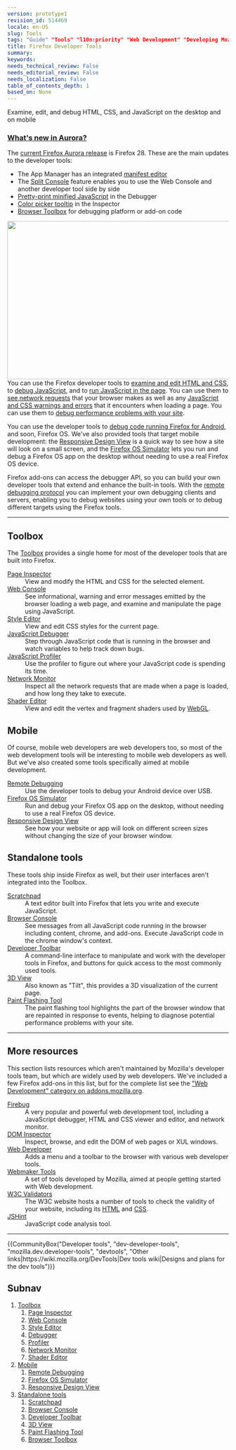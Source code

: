 ```yaml
---
version: prototype1
revision_id: 514469
locale: en-US
slug: Tools
tags: "Guide" "Tools" "l10n:priority" "Web Development" "Developing Mozilla" "Web Development:Tools"
title: Firefox Developer Tools
summary: 
keywords: 
needs_technical_review: False
needs_editorial_review: False
needs_localization: False
table_of_contents_depth: 1
based_on: None
---
```

<div class="summary">
 Examine, edit, and debug HTML, CSS, and JavaScript on the desktop and on mobile</div>
<div class="column-container zone-callout">
 <h3 id="What's_new_in_Aurora.3F"><a href="https://hacks.mozilla.org/2013/12/split-console-pretty-print-minified-js-and-more-firefox-developer-tools-episode-28/" title="Aurora Hacks post">What's new in Aurora?</a></h3>
 <p>The <a href="http://www.mozilla.org/en-US/firefox/aurora/" title="http://www.mozilla.org/en-US/firefox/aurora/">current Firefox Aurora release</a> is Firefox 28. These are the main updates to the developer tools:</p>
 <ul>
  <li>The App Manager has an integrated <a href="/en-US/Firefox_OS/Using_the_App_Manager#Manifest_editor">manifest editor</a></li>
  <li>The <a href="/en-US/docs/Tools/Web_Console#The_split_console">Split Console</a> feature enables you to use the Web Console and another developer tool side by side</li>
  <li><a href="/en-US/docs/Tools/Debugger#Pretty-print_a_minified_file">Pretty-print minified JavaScript</a> in the Debugger</li>
  <li><a href="/en-US/docs/Tools/Page_Inspector#Rules_view">Color picker tooltip</a> in the Inspector</li>
  <li><a href="/en-US/docs/Tools/Browser_Toolbox">Browser Toolbox</a> for debugging platform or add-on code</li>
 </ul>
</div>
<div class="column-container">
 <p><img alt="" src="https://mdn.mozillademos.org/files/6111/debugger-800.png" style="width: 800px; height: 360px; display: block; margin-left: auto; margin-right: auto;" /><span class="seoSummary">You can use the Firefox developer tools to <a href="/en-US/docs/Tools/Page_Inspector" title="/en-US/docs/Tools/Page_Inspector">examine and edit HTML and CSS</a>, to <a href="/en-US/docs/Tools/Debugger" title="/en-US/docs/Tools/Debugger">debug JavaScript</a>, and to <a href="/en-US/docs/Tools/Web_Console#The_command_line_interpreter" title="/en-US/docs/Tools/Web_Console#The_command_line_interpreter">run JavaScript in the page</a>.</span> You can use them to <a href="/en-US/docs/Tools/Network_Monitor" title="/en-US/docs/Tools/Network_Monitor">see network requests</a> that your browser makes as well as any <a href="/en-US/docs/Tools/Web_Console" title="/en-US/docs/Tools/Web_Console">JavaScript and CSS warnings and errors</a> that it encounters when loading a page. You can use them to <a href="/en-US/docs/Tools/Profiler" title="/en-US/docs/Tools/Profiler">debug performance problems with your site</a>.</p>
 <p>You can use the developer tools to <a href="/en-US/docs/Tools/Remote_Debugging" title="/en-US/docs/Tools/Remote_Debugging">debug code running Firefox for Android</a>, and soon, Firefox OS. We've also provided tools that target mobile development: the <a href="/en-US/docs/Tools/Responsive_Design_View" title="/en-US/docs/Tools/Responsive_Design_View">Responsive Design View</a> is a quick way to see how a site will look on a small screen, and the <a href="/en-US/docs/Tools/Firefox_OS_Simulator" title="/en-US/docs/https://developer.mozilla.org/en-US/docs/Tools/Firefox_OS_Simulator">Firefox OS Simulator</a> lets you run and debug a Firefox OS app on the desktop without needing to use a real Firefox OS device.</p>
 <p>Firefox add-ons can access the debugger API, so you can build your own developer tools that extend and enhance the built-in tools. With the <a href="https://wiki.mozilla.org/Remote_Debugging_Protocol" title="https://wiki.mozilla.org/Remote_Debugging_Protocol">remote debugging protocol</a> you can implement your own debugging clients and servers, enabling you to debug websites using your own tools or to debug different targets using the Firefox tools.</p>
</div>
<hr />
<div class="column-container">
 <div class="column-third">
  <h2 id="Tools" name="Tools">Toolbox</h2>
  <p>The <a href="/en-US/docs/Tools/Toolbox" title="/en-US/docs/Tools/Toolbox">Toolbox</a> provides a single home for most of the developer tools that are built into Firefox.</p>
  <dl>
   <dt>
    <a href="/en-US/docs/Tools/Page_Inspector" title="Tools/Page_Inspector">Page Inspector</a></dt>
   <dd>
    View and modify the HTML and CSS for the selected element.</dd>
   <dt>
    <a href="/en-US/docs/Tools/Web_Console" title="Tools/Web_Console">Web Console </a></dt>
   <dd>
    See informational, warning and error messages emitted by the browser loading a web page, and examine and manipulate the page using JavaScript.</dd>
   <dt>
    <a href="/en-US/docs/Tools/Style_Editor" title="Tools/Style_Editor">Style Editor</a></dt>
   <dd>
    View and edit CSS styles for the current page.</dd>
   <dt>
    <a href="/en-US/docs/Tools/Debugger" title="Tools/Debugger">JavaScript Debugger</a></dt>
   <dd>
    Step through JavaScript code that is running in the browser and watch variables to help track down bugs.</dd>
   <dt>
    <a href="/en-US/docs/Tools/Profiler" title="Tools/Profiler">JavaScript Profiler</a></dt>
   <dd>
    Use the profiler to figure out where your JavaScript code is spending its time.</dd>
   <dt>
    <a href="/en-US/docs/Tools/Network_Monitor" title="Tools/Network_Monitor">Network Monitor</a></dt>
   <dd>
    Inspect all the network requests that are made when a page is loaded, and how long they take to execute.</dd>
   <dt>
    <a href="/en-US/docs/Tools/Shader_Editor">Shader Editor</a></dt>
   <dd>
    View and edit the vertex and fragment shaders used by <a href="https://developer.mozilla.org/en-US/docs/Web/WebGL">WebGL</a>.</dd>
  </dl>
 </div>
 <div class="column-third">
  <h2 id="Mobile">Mobile</h2>
  <p>Of course, mobile web developers are web developers too, so most of the web development tools will be interesting to mobile web developers as well. But we've also created some tools specifically aimed at mobile development.</p>
  <dl>
   <dt>
    <a href="/en-US/docs/Tools/Remote_Debugging" title="Tools/Remote_Debugging">Remote Debugging</a></dt>
   <dd>
    Use the developer tools to debug your Android device over USB.</dd>
   <dt>
    <a href="/en-US/docs/Tools/Firefox_OS_Simulator" title="Tools/Firefox_OS_Simulator">Firefox OS Simulator</a></dt>
   <dd>
    Run and debug your Firefox OS app on the desktop, without needing to use a real Firefox OS device.</dd>
   <dt>
    <a href="/en-us/docs/Tools/Responsive_Design_View" title="/en-us/docs/Tools/Responsive_Design_View">Responsive Design View</a></dt>
   <dd>
    See how your website or app will look on different screen sizes without changing the size of your browser window.</dd>
  </dl>
 </div>
 <div class="column-third">
  <h2 id="Standalone_tools">Standalone tools</h2>
  <p>These tools ship inside Firefox as well, but their user interfaces aren't integrated into the Toolbox.</p>
  <dl>
   <dt>
    <a href="/en-US/docs/Tools/Scratchpad" title="Tools/Scratchpad">Scratchpad</a></dt>
   <dd>
    A text editor built into Firefox that lets you write and execute JavaScript.</dd>
   <dt>
    <a href="/en-us/docs/Tools/Browser_Console" title="/en-us/docs/Tools/Responsive_Design_View">Browser Console</a></dt>
   <dd>
    See messages from all JavaScript code running in the browser including content, chrome, and add-ons. Execute JavaScript code in the chrome window's context.</dd>
   <dt>
    <a href="https://developer.mozilla.org/en-US/docs/Tools/GCLI" title="en/Tools/GCLI">Developer Toolbar</a></dt>
   <dd>
    A command-line interface to manipulate and work with the developer tools in Firefox, and buttons for quick access to the most commonly used tools.</dd>
   <dt>
    <a href="/en-US/docs/Tools/3D_View" title="Tools/3D_View">3D View</a></dt>
   <dd>
    Also known as "Tilt", this provides a 3D visualization of the current page.</dd>
   <dt>
    <a href="/en-US/docs/Tools/Paint_Flashing_Tool" title="Tools/Paint_Flashing_Tool">Paint Flashing Tool</a></dt>
   <dd>
    The paint flashing tool highlights the part of the browser window that are repainted in response to events, helping to diagnose potential performance problems with your site.</dd>
  </dl>
 </div>
</div>
<hr />
<h2 id="More_resources">More resources</h2>
<p>This section lists resources which aren't maintained by Mozilla's developer tools team, but which are widely used by web developers. We've included a few Firefox add-ons in this list, but for the complete list see the <a href="https://addons.mozilla.org/en-US/firefox/extensions/web-development/" title="https://addons.mozilla.org/en-US/firefox/extensions/web-development/">"Web Development" category on addons.mozilla.org</a>.</p>
<dl>
 <dt>
  <a href="https://www.getfirebug.com/" title="Firebug">Firebug</a></dt>
 <dd>
  A very popular and powerful web development tool, including a JavaScript debugger, HTML and CSS viewer and editor, and network monitor.</dd>
 <dt>
  <a href="https://developer.mozilla.org/en-US/docs/DOM_Inspector" title="DOM_Inspector">DOM Inspector</a></dt>
 <dd>
  Inspect, browse, and edit the DOM of web pages or XUL windows.</dd>
 <dt>
  <a href="https://addons.mozilla.org/en-US/firefox/addon/web-developer/" title="Web-Developer">Web Developer</a></dt>
 <dd>
  Adds a menu and a toolbar to the browser with various web developer tools.</dd>
 <dt>
  <a href="https://webmaker.org/en-US/tools/" title="https://webmaker.org/en-US/tools/">Webmaker Tools</a></dt>
 <dd>
  A set of tools developed by Mozilla, aimed at people getting started with Web development.</dd>
 <dt>
  <a href="http://www.w3.org/Status.html" title="W3C">W3C Validators</a></dt>
 <dd>
  The W3C website hosts a number of tools to check the validity of your website, including its <a href="http://validator.w3.org/" title="http://validator.w3.org/">HTML</a> and <a href="http://jigsaw.w3.org/css-validator/" title="http://jigsaw.w3.org/css-validator/">CSS</a>.</dd>
 <dt>
  <a href="http://www.jshint.com/" title="JSHint">JSHint</a></dt>
 <dd>
  JavaScript code analysis tool.</dd>
</dl>
<hr />
<p>{{CommunityBox("Developer tools", "dev-developer-tools", "mozilla.dev.developer-tools", "devtools", "Other links|https://wiki.mozilla.org/DevTools|Dev tools wiki|Designs and plans for the dev tools")}}</p>
<h2 id="Subnav">Subnav</h2>
<ol>
 <li><a href="/en-US/docs/Tools/Toolbox">Toolbox</a>
  <ol>
   <li><a href="/en-US/docs/Tools/Page_Inspector" title="Tools/Page_Inspector">Page Inspector</a></li>
   <li><a href="/en-US/docs/Tools/Web_Console" title="Web Console">Web Console</a></li>
   <li><a href="/en-US/docs/Tools/Style_Editor" title="Style Editor">Style Editor</a></li>
   <li><a href="/en-US/docs/Tools/Debugger" title="Debugger">Debugger</a></li>
   <li><a href="/en-US/docs/Tools/Profiler" title="Profiler">Profiler</a></li>
   <li><a href="/en-US/docs/Tools/Network_Monitor" title="Network Monitor">Network Monitor</a></li>
   <li><a href="/en-US/docs/Tools/Shader_Editor">Shader Editor</a></li>
  </ol>
 </li>
 <li><a href="#">Mobile</a>
  <ol>
   <li><a href="/en-US/docs/Tools/Remote_Debugging" title="Remote Debugging">Remote Debugging</a></li>
   <li><a href="/en-US/docs/Tools/Firefox_OS_Simulator" title="Firefox OS Simulator">Firefox OS Simulator</a></li>
   <li><a href="/en-US/docs/Tools/Responsive_Design_View" title="Responsive Design View">Responsive Design View</a></li>
  </ol>
 </li>
 <li><a href="#">Standalone tools</a>
  <ol>
   <li><a href="/en-US/docs/Tools/Scratchpad" title="Scratchpad">Scratchpad</a></li>
   <li><a href="/en-US/docs/Tools/Browser_Console" title="Browser Console">Browser Console</a></li>
   <li><a href="/en-US/docs/Tools/GCLI" title="GCLI">Developer Toolbar</a></li>
   <li><a href="/en-US/docs/Tools/3D_View" title="3D View">3D View</a></li>
   <li><a href="/en-US/docs/Tools/Paint_Flashing_Tool" title="Paint Flashing Tool">Paint Flashing Tool</a></li>
   <li><a href="/en-US/docs/Tools/Browser_Toolbox" title="Browser Toolbox">Browser Toolbox</a></li>
  </ol>
 </li>
</ol>
<p>&nbsp;</p>
<p>&nbsp;</p>

